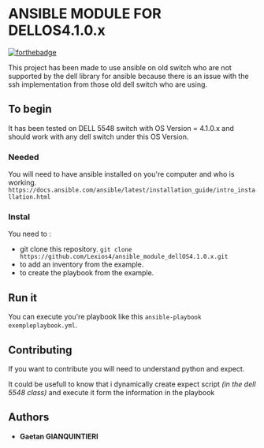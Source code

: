 # ANSIBLE MODULE FOR DELLOS4.1.0.x


[![forthebadge](http://forthebadge.com/images/badges/built-with-love.svg)](http://forthebadge.com)

This project has been made to use ansible on old switch who are not supported by the dell library for ansible because there is an issue with the ssh implementation from those old dell switch who are using.

## To begin

It has been tested on DELL 5548 switch with OS Version = 4.1.0.x and should work with any dell switch under this OS Version.


### Needed

You will need to have ansible installed on you're computer and who is working.
``https://docs.ansible.com/ansible/latest/installation_guide/intro_installation.html``

### Instal

You need to :
 - git clone this repository. ``git clone https://github.com/Lexios4/ansible_module_dellOS4.1.0.x.git``
 - to add an inventory from the example.
 - to create the playbook from the example.

## Run it

You can execute you're playbook like this ``ansible-playbook  exempleplaybook.yml``.

## Contributing

If you want to contribute you will need to understand python and expect.

It could be usefull to know that i dynamically create expect script _(in the dell 5548 class)_ and execute it form the information in the playbook


## Authors
* **Gaetan GIANQUINTIERI**


